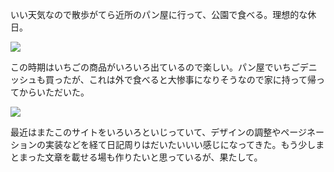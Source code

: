 いい天気なので散歩がてら近所のパン屋に行って、公園で食べる。理想的な休日。

![](https://photos.old.apkas.net/medium/202405/20240504-131452.webp)

この時期はいちごの商品がいろいろ出ているので楽しい。パン屋でいちごデニッシュも買ったが、これは外で食べると大惨事になりそうなので家に持って帰ってからいただいた。

![](https://photos.old.apkas.net/medium/202405/20240504-162654.webp)

最近はまたこのサイトをいろいろといじっていて、デザインの調整やページネーションの実装などを経て日記周りはだいたいいい感じになってきた。もう少しまとまった文章を載せる場も作りたいと思っているが、果たして。
